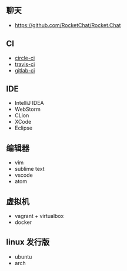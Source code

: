 ## 聊天
* <https://github.com/RocketChat/Rocket.Chat>

## CI
* [circle-ci](http://circleci.com/)
* [travis-ci](https://travis-ci.org/)
* [gitlab-ci](https://about.gitlab.com/gitlab-ci/)

## IDE
* IntelliJ IDEA
* WebStorm
* CLion
* XCode
* Eclipse

## 编辑器
* vim
* sublime text
* vscode
* atom

## 虚拟机
* vagrant + virtualbox
* docker

## linux 发行版
* ubuntu
* arch
